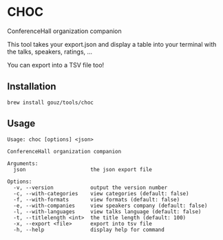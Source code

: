 # CHOC

ConferenceHall organization companion

This tool takes your export.json and display a table into your terminal with the talks, speakers, ratings, ...

You can export into a TSV file too!

## Installation

```
brew install gouz/tools/choc
```

## Usage

```
Usage: choc [options] <json>

ConferenceHall organization companion

Arguments:
  json                     the json export file

Options:
  -v, --version            output the version number
  -c, --with-categories    view categories (default: false)
  -f, --with-formats       view formats (default: false)
  -e, --with-companies     view speakers company (default: false)
  -l, --with-languages     view talks language (default: false)
  -t, --titlelength <int>  the title length (default: 100)
  -x, --export <file>      export into tsv file
  -h, --help               display help for command
```
